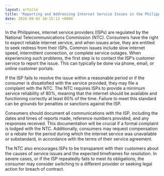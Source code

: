 ```yaml
---
layout: article
title: "Reporting and Addressing Internet Service Issues in the Philippines"
date: 2024-09-02 10:15:13 +0800
---
```


<p>In the Philippines, internet service providers (ISPs) are regulated by the National Telecommunications Commission (NTC). Consumers have the right to expect reliable internet service, and when issues arise, they are entitled to seek redress from their ISPs. Common issues include slow internet speed, intermittent connection, or complete service outages. When experiencing such problems, the first step is to contact the ISP’s customer service to report the issue. This can typically be done via phone, email, or online customer portals.</p><p>If the ISP fails to resolve the issue within a reasonable period or if the consumer is dissatisfied with the service provided, they may file a complaint with the NTC. The NTC requires ISPs to provide a minimum service reliability of 80%, meaning that the internet should be available and functioning correctly at least 80% of the time. Failure to meet this standard can be grounds for penalties or sanctions against the ISP.</p><p>Consumers should document all communications with the ISP, including the dates and times of reports made, reference numbers provided, and any responses received. This documentation will be crucial if a formal complaint is lodged with the NTC. Additionally, consumers may request compensation or a rebate for the period during which the internet service was unavailable or substandard, in accordance with the terms of their service agreement.</p><p>The NTC also encourages ISPs to be transparent with their customers about the causes of service issues and the expected timeframes for resolution. In severe cases, or if the ISP repeatedly fails to meet its obligations, the consumer may consider switching to a different provider or seeking legal action for breach of contract.</p>